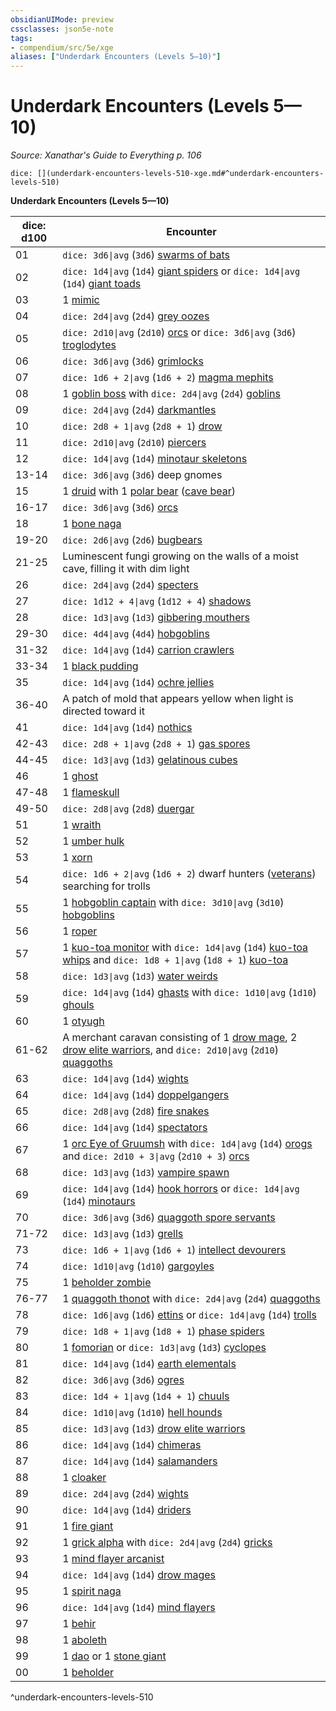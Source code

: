 ```yaml
---
obsidianUIMode: preview
cssclasses: json5e-note
tags:
- compendium/src/5e/xge
aliases: ["Underdark Encounters (Levels 5—10)"]
---
```

# Underdark Encounters (Levels 5—10)
*Source: Xanathar's Guide to Everything p. 106* 

`dice: [](underdark-encounters-levels-510-xge.md#^underdark-encounters-levels-510)`

**Underdark Encounters (Levels 5—10)**

| dice: d100 | Encounter |
|------------|-----------|
| 01 | `dice: 3d6\|avg` (`3d6`) [swarms of bats](4-Resources/Compendium/bestiary/beast/swarm-of-bats.md) |
| 02 | `dice: 1d4\|avg` (`1d4`) [giant spiders](4-Resources/Compendium/bestiary/beast/giant-spider.md) or `dice: 1d4\|avg` (`1d4`) [giant toads](4-Resources/Compendium/bestiary/beast/giant-toad.md) |
| 03 | 1 [mimic](4-Resources/Compendium/bestiary/monstrosity/mimic.md) |
| 04 | `dice: 2d4\|avg` (`2d4`) [grey oozes](4-Resources/Compendium/bestiary/ooze/gray-ooze.md) |
| 05 | `dice: 2d10\|avg` (`2d10`) [orcs](4-Resources/Compendium/bestiary/humanoid/orc.md) or `dice: 3d6\|avg` (`3d6`) [troglodytes](4-Resources/Compendium/bestiary/humanoid/troglodyte.md) |
| 06 | `dice: 3d6\|avg` (`3d6`) [grimlocks](4-Resources/Compendium/bestiary/humanoid/grimlock.md) |
| 07 | `dice: 1d6 + 2\|avg` (`1d6 + 2`) [magma mephits](4-Resources/Compendium/bestiary/elemental/magma-mephit.md) |
| 08 | 1 [goblin boss](4-Resources/Compendium/bestiary/humanoid/goblin-boss.md) with `dice: 2d4\|avg` (`2d4`) [goblins](4-Resources/Compendium/bestiary/humanoid/goblin.md) |
| 09 | `dice: 2d4\|avg` (`2d4`) [darkmantles](4-Resources/Compendium/bestiary/monstrosity/darkmantle.md) |
| 10 | `dice: 2d8 + 1\|avg` (`2d8 + 1`) [drow](4-Resources/Compendium/bestiary/humanoid/drow.md) |
| 11 | `dice: 2d10\|avg` (`2d10`) [piercers](4-Resources/Compendium/bestiary/monstrosity/piercer.md) |
| 12 | `dice: 1d4\|avg` (`1d4`) [minotaur skeletons](4-Resources/Compendium/bestiary/undead/minotaur-skeleton.md) |
| 13-14 | `dice: 3d6\|avg` (`3d6`) deep gnomes |
| 15 | 1 [druid](4-Resources/Compendium/bestiary/humanoid/druid.md) with 1 [polar bear](4-Resources/Compendium/bestiary/beast/polar-bear.md) ([cave bear](4-Resources/Compendium/bestiary/beast/cave-bear.md)) |
| 16-17 | `dice: 3d6\|avg` (`3d6`) [orcs](4-Resources/Compendium/bestiary/humanoid/orc.md) |
| 18 | 1 [bone naga](4-Resources/Compendium/bestiary/undead/bone-naga-guardian.md) |
| 19-20 | `dice: 2d6\|avg` (`2d6`) [bugbears](4-Resources/Compendium/bestiary/humanoid/bugbear.md) |
| 21-25 | Luminescent fungi growing on the walls of a moist cave, filling it with dim light |
| 26 | `dice: 2d4\|avg` (`2d4`) [specters](4-Resources/Compendium/bestiary/undead/specter.md) |
| 27 | `dice: 1d12 + 4\|avg` (`1d12 + 4`) [shadows](4-Resources/Compendium/bestiary/undead/shadow.md) |
| 28 | `dice: 1d3\|avg` (`1d3`) [gibbering mouthers](4-Resources/Compendium/bestiary/aberration/gibbering-mouther.md) |
| 29-30 | `dice: 4d4\|avg` (`4d4`) [hobgoblins](4-Resources/Compendium/bestiary/humanoid/hobgoblin.md) |
| 31-32 | `dice: 1d4\|avg` (`1d4`) [carrion crawlers](4-Resources/Compendium/bestiary/monstrosity/carrion-crawler.md) |
| 33-34 | 1 [black pudding](4-Resources/Compendium/bestiary/ooze/black-pudding.md) |
| 35 | `dice: 1d4\|avg` (`1d4`) [ochre jellies](4-Resources/Compendium/bestiary/ooze/ochre-jelly.md) |
| 36-40 | A patch of mold that appears yellow when light is directed toward it |
| 41 | `dice: 1d4\|avg` (`1d4`) [nothics](4-Resources/Compendium/bestiary/aberration/nothic.md) |
| 42-43 | `dice: 2d8 + 1\|avg` (`2d8 + 1`) [gas spores](4-Resources/Compendium/bestiary/plant/gas-spore.md) |
| 44-45 | `dice: 1d3\|avg` (`1d3`) [gelatinous cubes](4-Resources/Compendium/bestiary/ooze/gelatinous-cube.md) |
| 46 | 1 [ghost](4-Resources/Compendium/bestiary/undead/ghost.md) |
| 47-48 | 1 [flameskull](4-Resources/Compendium/bestiary/undead/flameskull.md) |
| 49-50 | `dice: 2d8\|avg` (`2d8`) [duergar](4-Resources/Compendium/bestiary/humanoid/duergar.md) |
| 51 | 1 [wraith](4-Resources/Compendium/bestiary/undead/wraith.md) |
| 52 | 1 [umber hulk](4-Resources/Compendium/bestiary/monstrosity/umber-hulk.md) |
| 53 | 1 [xorn](4-Resources/Compendium/bestiary/elemental/xorn.md) |
| 54 | `dice: 1d6 + 2\|avg` (`1d6 + 2`) dwarf hunters ([veterans](4-Resources/Compendium/bestiary/humanoid/veteran.md)) searching for trolls |
| 55 | 1 [hobgoblin captain](4-Resources/Compendium/bestiary/humanoid/hobgoblin-captain.md) with `dice: 3d10\|avg` (`3d10`) [hobgoblins](4-Resources/Compendium/bestiary/humanoid/hobgoblin.md) |
| 56 | 1 [roper](4-Resources/Compendium/bestiary/monstrosity/roper.md) |
| 57 | 1 [kuo-toa monitor](4-Resources/Compendium/bestiary/humanoid/kuo-toa-monitor.md) with `dice: 1d4\|avg` (`1d4`) [kuo-toa whips](4-Resources/Compendium/bestiary/humanoid/kuo-toa-whip.md) and `dice: 1d8 + 1\|avg` (`1d8 + 1`) [kuo-toa](4-Resources/Compendium/bestiary/humanoid/kuo-toa.md) |
| 58 | `dice: 1d3\|avg` (`1d3`) [water weirds](4-Resources/Compendium/bestiary/elemental/water-weird.md) |
| 59 | `dice: 1d4\|avg` (`1d4`) [ghasts](4-Resources/Compendium/bestiary/undead/ghast.md) with `dice: 1d10\|avg` (`1d10`) [ghouls](4-Resources/Compendium/bestiary/undead/ghoul.md) |
| 60 | 1 [otyugh](4-Resources/Compendium/bestiary/aberration/otyugh.md) |
| 61-62 | A merchant caravan consisting of 1 [drow mage](4-Resources/Compendium/bestiary/humanoid/drow-mage.md), 2 [drow elite warriors](4-Resources/Compendium/bestiary/humanoid/drow-elite-warrior.md), and `dice: 2d10\|avg` (`2d10`) [quaggoths](4-Resources/Compendium/bestiary/humanoid/quaggoth.md) |
| 63 | `dice: 1d4\|avg` (`1d4`) [wights](4-Resources/Compendium/bestiary/undead/wight.md) |
| 64 | `dice: 1d4\|avg` (`1d4`) [doppelgangers](4-Resources/Compendium/bestiary/monstrosity/doppelganger.md) |
| 65 | `dice: 2d8\|avg` (`2d8`) [fire snakes](4-Resources/Compendium/bestiary/elemental/fire-snake.md) |
| 66 | `dice: 1d4\|avg` (`1d4`) [spectators](4-Resources/Compendium/bestiary/aberration/spectator.md) |
| 67 | 1 [orc Eye of Gruumsh](4-Resources/Compendium/bestiary/humanoid/orc-eye-of-gruumsh.md) with `dice: 1d4\|avg` (`1d4`) [orogs](4-Resources/Compendium/bestiary/humanoid/orog.md) and `dice: 2d10 + 3\|avg` (`2d10 + 3`) [orcs](4-Resources/Compendium/bestiary/humanoid/orc.md) |
| 68 | `dice: 1d3\|avg` (`1d3`) [vampire spawn](4-Resources/Compendium/bestiary/undead/vampire-spawn.md) |
| 69 | `dice: 1d4\|avg` (`1d4`) [hook horrors](4-Resources/Compendium/bestiary/monstrosity/hook-horror.md) or `dice: 1d4\|avg` (`1d4`) [minotaurs](4-Resources/Compendium/bestiary/monstrosity/minotaur.md) |
| 70 | `dice: 3d6\|avg` (`3d6`) [quaggoth spore servants](4-Resources/Compendium/bestiary/plant/quaggoth-spore-servant.md) |
| 71-72 | `dice: 1d3\|avg` (`1d3`) [grells](4-Resources/Compendium/bestiary/aberration/grell.md) |
| 73 | `dice: 1d6 + 1\|avg` (`1d6 + 1`) [intellect devourers](4-Resources/Compendium/bestiary/aberration/intellect-devourer.md) |
| 74 | `dice: 1d10\|avg` (`1d10`) [gargoyles](4-Resources/Compendium/bestiary/elemental/gargoyle.md) |
| 75 | 1 [beholder zombie](4-Resources/Compendium/bestiary/undead/beholder-zombie.md) |
| 76-77 | 1 [quaggoth thonot](4-Resources/Compendium/bestiary/humanoid/quaggoth-thonot.md) with `dice: 2d4\|avg` (`2d4`) [quaggoths](4-Resources/Compendium/bestiary/humanoid/quaggoth.md) |
| 78 | `dice: 1d6\|avg` (`1d6`) [ettins](4-Resources/Compendium/bestiary/giant/ettin.md) or `dice: 1d4\|avg` (`1d4`) [trolls](4-Resources/Compendium/bestiary/giant/troll.md) |
| 79 | `dice: 1d8 + 1\|avg` (`1d8 + 1`) [phase spiders](4-Resources/Compendium/bestiary/monstrosity/phase-spider.md) |
| 80 | 1 [fomorian](4-Resources/Compendium/bestiary/giant/fomorian.md) or `dice: 1d3\|avg` (`1d3`) [cyclopes](4-Resources/Compendium/bestiary/giant/cyclops.md) |
| 81 | `dice: 1d4\|avg` (`1d4`) [earth elementals](4-Resources/Compendium/bestiary/elemental/earth-elemental.md) |
| 82 | `dice: 3d6\|avg` (`3d6`) [ogres](4-Resources/Compendium/bestiary/giant/ogre.md) |
| 83 | `dice: 1d4 + 1\|avg` (`1d4 + 1`) [chuuls](4-Resources/Compendium/bestiary/aberration/chuul.md) |
| 84 | `dice: 1d10\|avg` (`1d10`) [hell hounds](4-Resources/Compendium/bestiary/fiend/hell-hound.md) |
| 85 | `dice: 1d3\|avg` (`1d3`) [drow elite warriors](4-Resources/Compendium/bestiary/humanoid/drow-elite-warrior.md) |
| 86 | `dice: 1d4\|avg` (`1d4`) [chimeras](4-Resources/Compendium/bestiary/monstrosity/chimera.md) |
| 87 | `dice: 1d4\|avg` (`1d4`) [salamanders](4-Resources/Compendium/bestiary/elemental/salamander.md) |
| 88 | 1 [cloaker](4-Resources/Compendium/bestiary/aberration/cloaker.md) |
| 89 | `dice: 2d4\|avg` (`2d4`) [wights](4-Resources/Compendium/bestiary/undead/wight.md) |
| 90 | `dice: 1d4\|avg` (`1d4`) [driders](4-Resources/Compendium/bestiary/monstrosity/drider.md) |
| 91 | 1 [fire giant](4-Resources/Compendium/bestiary/giant/fire-giant.md) |
| 92 | 1 [grick alpha](4-Resources/Compendium/bestiary/monstrosity/grick-alpha.md) with `dice: 2d4\|avg` (`2d4`) [gricks](4-Resources/Compendium/bestiary/monstrosity/grick.md) |
| 93 | 1 [mind flayer arcanist](4-Resources/Compendium/bestiary/aberration/mind-flayer-arcanist.md) |
| 94 | `dice: 1d4\|avg` (`1d4`) [drow mages](4-Resources/Compendium/bestiary/humanoid/drow-mage.md) |
| 95 | 1 [spirit naga](4-Resources/Compendium/bestiary/monstrosity/spirit-naga.md) |
| 96 | `dice: 1d4\|avg` (`1d4`) [mind flayers](4-Resources/Compendium/bestiary/aberration/mind-flayer.md) |
| 97 | 1 [behir](4-Resources/Compendium/bestiary/monstrosity/behir.md) |
| 98 | 1 [aboleth](4-Resources/Compendium/bestiary/aberration/aboleth.md) |
| 99 | 1 [dao](4-Resources/Compendium/bestiary/elemental/dao.md) or 1 [stone giant](4-Resources/Compendium/bestiary/giant/stone-giant.md) |
| 00 | 1 [beholder](4-Resources/Compendium/bestiary/aberration/beholder.md) |
^underdark-encounters-levels-510